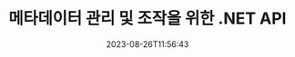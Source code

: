 ---
############################# Static ############################
layout: "product"
date: 2023-08-26T11:56:43
draft: false

product: "Metadata"
product_tag: "metadata"
platform: ".NET"
platform_tag: "net"

############################# Head ############################
head_title: ".NET 메타데이터 판독기, 뷰어, 추출기, 제거기 및 내보내기 API"
head_description: "PDF Word Excel PPTX Outlook 오디오 비디오 및 이미지의 메타데이터 읽기, 쓰기, 편집, 분석, 검색, 추출, 제거, 비교 및 ​​내보내기를 위한 C# .NET 메타데이터 API."

############################# Header ############################
title: "메타데이터 관리 및 조작을 위한 .NET API"
description: "모든 인기 있는 문서 및 이미지 파일 형식의 메타데이터 정보를 읽고, 편집하고, 제거하고, 검색하고, 검색하고, 비교하고, 바꾸고, 내보낼 수 있는 .NET 응용 프로그램을 구축합니다."
button:
    enable: true

############################# SubMenu ############################
submenu:
    enable: true
    
    left:
        img_alt: "GroupDocs.Metadata for .NET"
        image: "https://www.groupdocs.cloud/templates/groupdocs/images/product-logos/groupdocs-metadata-net.png"
        product: "GroupDocs.Metadata"
        platform: ".NET"
        
    middle:
        button:
            # button loop
            - link: "#overview"
              text: "개요"

            # button loop
            - link: "#features"
              text: "특징"

            # button loop
            - link: "#support"
              text: "지원하다"

            # button loop
            - link: "https://products.groupdocs.app/metadata"
              text: "라이브 데모"

            # button loop
            - link: "https://purchase.groupdocs.com/pricing/metadata/net"
              text: "가격"

    right:
        link_download: "https://downloads.groupdocs.com/metadata"
        link_learn: "https://docs.groupdocs.com/metadata/net/"
        link_buy: "https://purchase.groupdocs.com"

############################# Overview ############################
overview:
    enable: true
    content: |
      GroupDocs.Metadata for .NET API는 C#, ASP.NET 및 기타 .NET 기반 응용 프로그램과 쉽게 통합되어 최종 사용자가 외부 소프트웨어를 설치하지 않고도 다양한 이미지, 문서 및 기타 미디어 파일 형식의 메타데이터를 조작할 수 있도록 도와줍니다. .NET 메타데이터 라이브러리는 PDF, Microsoft Office Word, Excel 스프레드시트, PowerPoint 프레젠테이션, Outlook 이메일, 프로젝트와 같은 다양한 산업 표준 문서 형식 내에서 메타데이터 뷰어, 편집기, 제거기, 추출기, 비교 및 ​​내보내기 기능을 신속하게 추가할 수 있는 도구 구축을 지원합니다. , Visio 다이어그램, OneNote, 이미지, AutoCAD, Photoshop, 오디오, 비디오 및 메타파일.  

      Metadata API는 매우 유연하고 조작하기 쉽습니다. 문서 파일을 입력으로 가져오고, 메타데이터 정보를 분석하고, 지원되는 메타데이터 작업을 수행하고 수정된 파일을 저장하여 나중에 사용할 때 빠르게 액세스할 수 있습니다. 내장, XMP, EXIF, IPTC, 이미지 리소스 블록, ID3 및 사용자 지정 메타데이터 속성과 같은 가장 주목할만한 메타데이터 표준과 함께 작동합니다. GroupDocs.Metadata for .NET API를 통해 두 문서를 비교하여 메타데이터 속성에 있는 차이점과 유사점을 식별할 수도 있습니다. 필요한 문서의 메타데이터를 Excel, CSV 또는 DataSet으로 내보낼 수도 있습니다.

      .NET용 GroupDocs.Metadata는 .NET 플랫폼을 대상으로 하는 모든 개발 환경에서 응용 프로그램을 개발하는 데 사용할 수 있습니다. 모든 .NET 기반 언어와 호환되며 Mono 또는 .NET 프레임워크(.NET Core 포함)를 설치할 수 있는 널리 사용되는 운영 체제(Windows, Linux, MacOS)를 지원합니다.
    tabs:
      enable: true
      
      ## TAB ONE ##
      tab_one:
        description: |
          다음은 .NET용 GroupDocs.Metadata의 개요입니다.
      
        left:
          enable: true
          icon: "fas fa-file-image"
          title: "이미지 작업"
          content: |
            * XMP 메타데이터
            * EXIF 메타데이터
            * IPTC-IIM 메타데이터
            * PSD 메타데이터
            * CAD 메타데이터
            * 추가 IFD 태그 구문 분석
        
        right:
          enable: true
          icon: "fab fa-html5"
          title: "오디오 및 비디오 작업"
          content: |
            * 런타임 MP3 형식 감지
            * 가사 읽기3 태그
            * MPEG 오디오 정보 읽기
            * AVI 헤더 정보 읽기
            * 마트로스카 자막 읽기
            * Excel 또는 CSV로 데이터 내보내기
      
      ## TAB TWO ##
      tab_two:
        description: |
          .NET용 GroupDocs.Metadata는 다음을 지원합니다. [문서 파일 형식](https://docs.groupdocs.com/metadata/net/supported-document-formats/):

        left:
          enable: true
          table:
            # table loop
            - title: "마이크로 소프트 오피스"
              content: |
                * **Word:** DOC, DOCX, DOCM, DOT, DOTX, DOTM, RTF, TXT
                * **Excel:** XLS, XLSX, XLSM, XLSB, XLTM, XLT, XLTM, XLTX, XLAM, SXC, SpreadsheetML
                * **PowerPoint:** PPT, PPTX, PPS, PPSX, PPSM, POT, POTM, POTX, PPTM
                * **Visio:** VSD, VDX, VSS, VSSX, VSX, VST, VSTX, VTX, VSDX, VDW, VSTM, VSSM, VSDM
                * **Project:** MPP
                * **Outlook:** MSG, EML, EMLX, PST, OST
                * **OneNote:** ONE

        right:
          enable: true
          table:
            # table loop
            - title: "기타 형식"
              content: |
                * **OpenDocument**: ODT, ODS
                * **Portable**: PDF
                * **Photoshop**: PSD
                * **AutoCAD**: DWG, DXF
                * **오디오**:  MP3, WAV
                * **동영상**: AVI, MOV, QT, FLV
                * **Metafiles**: EMF, WMF
                * **vCard**: VCF, VCR
                * **이미지**: JPG, JPEG, JPE, JP2, PNG, GIF, TIFF, WebP, BMP, DJVU, DJV, DICOM
                * **Matroska Media Container**: MKV, MKA, MK3D, WEBM
                * **오픈타입 글꼴**: OTF, OTC, TTF, TTC
                * **기타**: EPUB, ZIP, TORRENT, ASF

      ## TAB THREE ##
      tab_three:
        description: |
          .NET용 GroupDocs.Metadata는 다음 운영 체제, 프레임워크 및 패키지 관리자를 지원합니다.
        
        left:
          enable: true
          table:
            # table loop
            - icon: "fab fa-windows"
              title: "운영체제"
              content: |
                * 윈도우 데스크탑
                * 윈도우 서버
                * 윈도우 애저
                * 리눅스

            # table loop
            - icon: "fas fa-code"
              title: "지원되는 프레임워크"
              content: |
                * .NET 프레임워크 2.0 이상
                * 모노 프레임워크 1.2 이상
                * .NET 표준 2.0
                * .NET 코어 2.0
                * .NET 코어 2.1
        right:
          enable: true
          table:
            # table loop
            - icon: "fas fa-box"
              title: "패키지 관리자"
              content: |
                * 누겟

            # table loop
            - icon: "fas fa-tools"
              title: "개발 환경"
              content: |
                * 마이크로소프트 비주얼 스튜디오
                * 자마린.안드로이드
                * Xamarin.IOS
                * 자마린.맥
                * 모노디벨롭

############################# Features ############################
features:
    enable: true
    title: ".NET용 GroupDocs.Metadata 기능"

    feature:
      # feature loop
      - icon: "fas fa-copy"
        content: "내장 및 사용자 지정 메타데이터 식별"
       
      # feature loop
      - icon: "fas fa-eye"
        content: "Microsoft Word, Excel, PowerPoint 및 PDF에서 숨겨진 데이터 검색 및 제거"

      # feature loop
      - icon: "fas fa-bolt"
        content: "문서 파일 유형의 런타임 인식"
      
      # feature loop
      - icon: "fas fa-file-powerpoint"
        content: "디지털 서명 감지/제거 기능"

      # feature loop
      - icon: "fas fa-code"
        content: "Matroska 멀티미디어 컨테이너에 대한 암호 보호 및 지원 식별"

      # feature loop
      - icon: "fas fa-cloud"
        content: "지원되는 형식에 대한 썸네일 검색 및 이미지 미리보기 렌더링"

      # feature loop
      - icon: "fas fa-remove-format"
        content: "특정 파일 또는 파일 스트림의 MIME 유형 감지"

      # feature loop
      - icon: "fas fa-comment-slash"
        content: "EPUB, CAD, EML 및 MSG 파일용 이미지 미리보기 생성"

      # feature loop
      - icon: "fas fa-location-arrow"
        content: "정의된 키를 사용하여 지원되는 형식의 메타데이터 속성 읽기"

      # feature loop
      - icon: "fas fa-border-all"
        content: "이메일 메시지의 메타데이터 읽기 및 OpenType 글꼴 파일 구문 분석"

      # feature loop
      - icon: "fas fa-wrench"
        content: "Matroska 자막 읽기 및 오디오 및 비디오 파일의 메타데이터 검색"

      # feature loop
      - icon: "fas fa-columns"
        content: "아카이브 형식 및 급류의 메타데이터 가져오기"

      # feature loop
      - icon: "fas fa-file-word"
        content: "지원되는 형식의 메타데이터 속성 및 신원 차이 또는 유사성 비교"

      # feature loop
      - icon: "fas fa-envelope"
        content: "파일의 메타데이터 속성 검색 및 모든 유형의 메타데이터 열거"

      # feature loop
      - icon: "fas fa-print"
        content: "지원되는 파일 형식의 메타데이터 속성 바꾸기"

      # feature loop
      - icon: "fas fa-file-archive"
        content: "Excel 95부터 시작하여 Microsoft Excel 파일에서 메타데이터 추출"

      # feature loop
      - icon: "fas fa-lock"
        content: "특정 카메라에서 만든 사진 찾기"

      # feature loop
      - icon: "fas fa-file-code"
        content: "이미지 메타데이터 속성 가져오기 및 사진에서 위치 정보 제거"

      # feature loop
      - icon: "fas fa-fill-drip"
        content: "보고서 및 문서에서 메타데이터 및 주석 제거"
        
      # feature loop
      - icon: "fas fa-file-excel"
        content: "PNG 이미지 파일에서 텍스트 메타데이터 추출"

      # feature loop
      - icon: "fas fa-heading"
        content: "문서 및 이미지의 메모리 소비 줄이기"

      # feature loop
      - icon: "fas fa-project-diagram"
        content: "WEBP, PNG 및 PSD 파일에서 EXIF ​​메타데이터 속성 업데이트"

      # feature loop
      - icon: "fas fa-cube"
        content: "MOV, MP3 및 WEBP 파일에서 XMP 메타데이터 속성 추출"

      # feature loop
      - icon: "fab fa-uncharted"
        content: "TIFF 이미지에서 IPTC 메타데이터 패키지 추가, 업데이트 및 삭제"

        
    more_feature:
      # more_feature_loop
      - title: "메타데이터 속성을 빠르게 가져오기"
        content: |
          .NET API용 GroupDocs.Metadata를 사용하여 지원되는 파일 형식에 대한 모든 종류의 메타데이터를 조작하는 것은 매우 간단합니다. 다음 코드는 C#을 사용하여 JPEG 파일에서 Photoshop 메타데이터를 제거하는 것이 얼마나 쉬운지 보여줍니다.
          ```cs
          using (var metadata = new GroupDocs.Metadata.Metadata("sample.jpeg"))
          {
            var root = metadata.GetRootPackage();
            root.RemoveImageResourcePackage();
            metadata.Save("output.jpeg");
          }
          ```      
      # more_feature_loop
      - title: "숨겨진 데이터의 검색 및 조작"
        content: "GroupDocs.Metadata for .NET은 Microsoft Word, Excel 및 PowerPoint 문서뿐만 아니라 PDF에서 숨겨진 데이터를 가져오고 제거하는 편리한 메커니즘을 제공합니다. 주석, 병합 필드, 숨겨진 페이지, 양식 필드, 주석 등을 조작할 수 있습니다."

############################# Support ############################
support:
    enable: true

############################# Solutions ############################
solutions:
    enable: true
    title: "GroupDocs.Metadata는 널리 사용되는 다른 개발 환경을 위한 문서 보기 API를 제공합니다."

    solution:
        # solution loop
        - img_alt: "GroupDocs.Metadata for Java"
          image: "https://www.groupdocs.cloud/templates/groupdocs/images/product-logos/groupdocs-metadata-java.png"
          product: "GroupDocs.Metadata"
          platform: "Java"
          link: "/metadata/java/"

############################# Back to top ###############################
back_to_top:
  enable: true
---